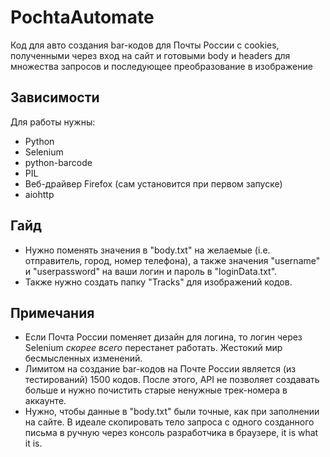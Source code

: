 # PochtaAutomate
Код для авто создания bar-кодов для Почты России с cookies, полученными через вход на сайт и готовыми body и headers для множества запросов и последующее преобразование в изображение
## Зависимости
Для работы нужны:
- Python
- Selenium
- python-barcode 
- PIL
- Веб-драйвер Firefox (сам установится при первом запуске)
- aiohttp
## Гайд
* Нужно поменять значения в "body.txt" на желаемые (i.e. отправитель, город, номер телефона), а также значения "username" и "userpassword" на ваши логин и пароль в "loginData.txt".
* Также нужно создать папку "Tracks" для изображений кодов.
## Примечания
- Если Почта России поменяет дизайн для логина, то логин через Selenium *скорее всего* перестанет работать. Жестокий мир бесмысленных изменений.
- Лимитом на создание bar-кодов на Почте России является (из тестирований) 1500 кодов. После этого, API не позволяет создавать больше и нужно почистить старые ненужные трек-номера в аккаунте.
- Нужно, чтобы данные в "body.txt" были точные, как при заполнении на сайте. В идеале скопировать тело запроса с одного созданного письма в ручную через консоль разработчика в браузере, it is what it is.
